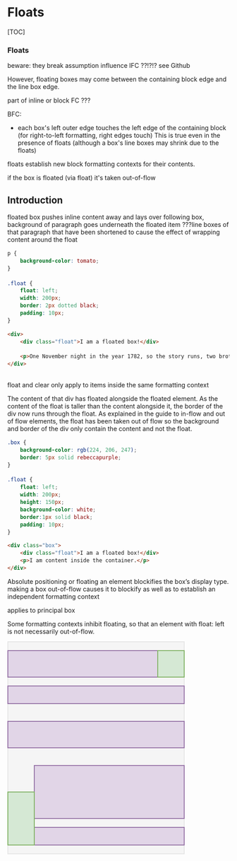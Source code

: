 # Floats

[TOC]


### Floats

beware: they break assumption
influence IFC ??!?!? see Github

However, floating boxes may come between the containing block edge and the line box edge.


part of inline or block FC ???

BFC:
- each box's left outer edge touches the left edge of the containing block (for right-to-left formatting, right edges touch)
This is true even in the presence of floats (although a box's line boxes may shrink due to the floats)


floats establish new block formatting contexts for their contents.

if the box is floated (via float) it's taken out-of-flow


## Introduction

<!-- ToDo: assumptions of formatting context broken by float ? -->

floated box pushes inline content away and lays over following box, background of paragraph goes underneath the floated item
???line boxes of that paragraph that have been shortened to cause the effect of wrapping content around the float

```css
p {
    background-color: tomato;
}
    
.float {
    float: left;
    width: 200px;
    border: 2px dotted black;
    padding: 10px;
} 
```

```html
<div>
    <div class="float">I am a floated box!</div>

    <p>One November night in the year 1782, so the story runs, two brothers sat over their winter fire in the little French town of Annonay, watching the grey smoke-wreaths from the hearth curl up the wide chimney. Their names were Stephen and Joseph Montgolfier, they were papermakers by trade, and were noted as possessing thoughtful minds and a deep interest in all scientific knowledge and new discovery.</p>
</div>
      
```


float and clear only apply to items inside the same formatting context



The content of that div has floated alongside the floated element. As the content of the float is taller than the content alongside it, the border of the div now runs through the float. As explained in the guide to in-flow and out of flow elements, the float has been taken out of flow so the background and border of the div only contain the content and not the float.

```css
.box {
    background-color: rgb(224, 206, 247);
    border: 5px solid rebeccapurple;
}

.float {
    float: left;
    width: 200px;
    height: 150px;
    background-color: white;
    border:1px solid black;
    padding: 10px;
}      
```

```html
<div class="box">
    <div class="float">I am a floated box!</div>
    <p>I am content inside the container.</p>
</div>
```



Absolute positioning or floating an element blockifies the box’s display type.
making a box out-of-flow causes it to blockify as well as to establish an independent formatting context

applies to principal box

Some formatting contexts inhibit floating, so that an element with float: left is not necessarily out-of-flow.

![float in block formatting context](illustrations/floatbfc.svg)